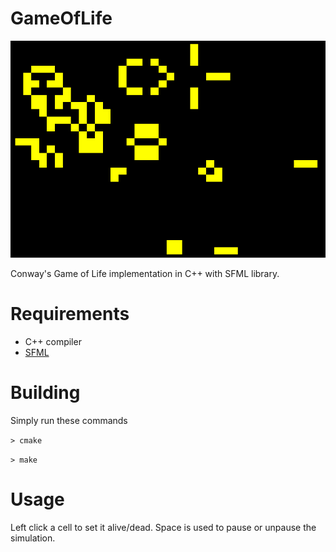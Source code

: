# GameOfLife
![Screenshot](screenshot.png)

Conway's Game of Life implementation in C++ with SFML library.


# Requirements
* C++ compiler
* [SFML](https://www.sfml-dev.org/)

# Building 
Simply run these commands

`> cmake`

`> make`

# Usage
Left click a cell to set it alive/dead.
Space is used to pause or unpause the simulation.
